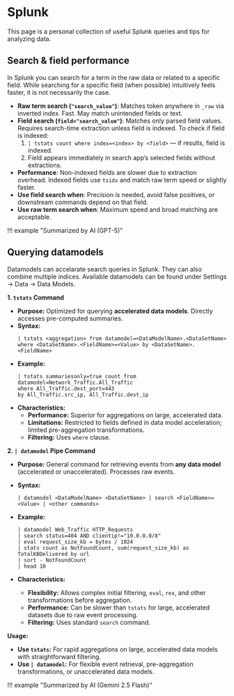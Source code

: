 # Splunk

This page is a personal collection of useful Splunk queries and tips for analyzing data.

## Search & field performance
In Splunk you can search for a term in the raw data or related to a specific field. While searching for a specific field (when possible) intuitively feels faster, it is not necessarily the case.     

- **Raw term search (`"search_value"`)**: Matches token anywhere in `_raw` via inverted index. Fast. May match unintended fields or text.
- **Field search (`field="search_value"`)**: Matches only parsed field values. Requires search-time extraction unless field is indexed. To check if field is indexed:
    1. `| tstats count where index=<index> by <field>` — if results, field is indexed.
    2. Field appears immediately in search app’s selected fields without extractions.
- **Performance**: Non-indexed fields are slower due to extraction overhead. Indexed fields use `tsidx` and match raw term speed or slightly faster.
- **Use field search when**: Precision is needed, avoid false positives, or downstream commands depend on that field.
- **Use raw term search when**: Maximum speed and broad matching are acceptable.

!!! example "Summarized by AI (GPT-5)"


## Querying datamodels
Datamodels can accelarate search queries in Splunk. They can also combine multiple indices. Available datamodels can be found under Settings -> Data -> Data Models. 

**1. `tstats` Command**

*   **Purpose:** Optimized for querying **accelerated data models**. Directly accesses pre-computed summaries.
*   **Syntax:** 
    ```
    | tstats <aggregation> from datamodel=<DataModelName>.<DataSetName> where <DataSetName>.<FieldName>=<Value> by <DataSetName>.<FieldName>
    ```
*   **Example:** 
    ```
    | tstats summariesonly=true count from datamodel=Network_Traffic.All_Traffic 
    where All_Traffic.dest_port=443 
    by All_Traffic.src_ip, All_Traffic.dest_ip
    ```
*   **Characteristics:**
    *   **Performance:** Superior for aggregations on large, accelerated data.
    *   **Limitations:** Restricted to fields defined in data model acceleration; limited pre-aggregation transformations.
    *   **Filtering:** Uses `where` clause.

**2. `| datamodel` Pipe Command**

*   **Purpose:** General command for retrieving events from **any data model** (accelerated or unaccelerated). Processes raw events.
*   **Syntax:** 
    ```
    | datamodel <DataModelName> <DataSetName> | search <FieldName>=<Value> | <other commands>
    ```
                    
*   **Example:** 
    ```
    | datamodel Web_Traffic HTTP_Requests
    | search status=404 AND clientip!="10.0.0.0/8"
    | eval request_size_kb = bytes / 1024
    | stats count as NotFoundCount, sum(request_size_kb) as TotalKBDelivered by url
    | sort - NotFoundCount
    | head 10
    ```
*   **Characteristics:**
    *   **Flexibility:** Allows complex initial filtering, `eval`, `rex`, and other transformations before aggregation.
    *   **Performance:** Can be slower than `tstats` for large, accelerated datasets due to raw event processing.
    *   **Filtering:** Uses standard `search` command.

**Usage:**

*   **Use `tstats`:** For rapid aggregations on large, accelerated data models with straightforward filtering.
*   **Use `| datamodel`:** For flexible event retrieval, pre-aggregation transformations, or unaccelerated data models.

!!! example "Summarized by AI (Gemini 2.5 Flash)"